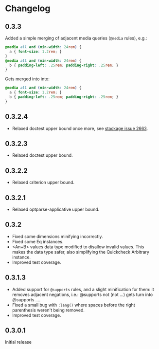 # Changelog

## 0.3.3
Added a simple merging of adjacent media queries (`@media` rules), e.g.:
```css
@media all and (min-width: 24rem) {
  a { font-size: 1.2rem; }
}
@media all and (min-width: 24rem) {
  b { padding-left: .25rem; padding-right: .25rem; }
}
```
Gets merged into into:
```css
@media all and (min-width: 24rem) {
  a { font-size: 1.2rem; }
  b { padding-left: .25rem; padding-right: .25rem; }
}
```

## 0.3.2.4
* Relaxed doctest upper bound once more, see [stackage issue 2663](https://github.com/fpco/stackage/issues/2663#issuecomment-319880160).

## 0.3.2.3
* Relaxed doctest upper bound.

## 0.3.2.2
* Relaxed criterion upper bound.

## 0.3.2.1
* Relaxed optparse-applicative upper bound.

## 0.3.2
* Fixed some dimensions minifying incorrectly.
* Fixed some Eq instances.
* <An+B> values data type modified to disallow invalid values. This makes the
  data type safer, also simplifying the Quickcheck Arbitrary instance.
* Improved test coverage.

## 0.3.1.3
* Added support for `@supports` rules, and a slight minification for them: it
  removes adjacent negations, i.e.: @supports not (not ...) gets turn into
  @supports ....
* Fixed a small bug with `:lang()` where spaces before the right parenthesis
  weren't being removed.
* Improved test coverage.

## 0.3.0.1
Initial release
